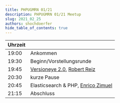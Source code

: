 ```yaml
---
title: PHPUGMRN 01/21
description: PHPUGMRN 01/21 Meetup
slug: 2021_02_25
authors: shochdoerfer
hide_table_of_contents: true
---
```


| Uhrzeit |                                                                                                 | 
|---------|-------------------------------------------------------------------------------------------------|
| 19:00   | Ankommen                                                                                        |
| 19:30   | Beginn/Vorstellungsrunde                                                                        |
| 19:45   | [Versioneye 2.0](https://www.versioneye.com/de/), [Robert Reiz](https://twitter.com/RobertReiz) |
| 20:30   | kurze Pause                                                                                     |
| 20:45   | Elasticsearch & PHP, [Enrico Zimuel](https://twitter.com/ezimuel)                               |
| 21:15   | Abschluss                                                                                       |
